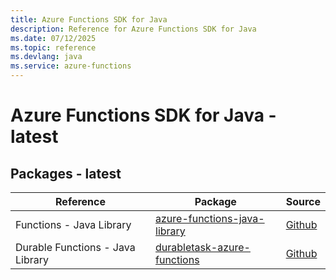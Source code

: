 ```yaml
---
title: Azure Functions SDK for Java
description: Reference for Azure Functions SDK for Java
ms.date: 07/12/2025
ms.topic: reference
ms.devlang: java
ms.service: azure-functions
---
```

# Azure Functions SDK for Java - latest
## Packages - latest

| Reference | Package | Source |
|---|---|---|
|Functions - Java Library|[azure-functions-java-library](https://repo1.maven.org/maven2/com/microsoft/azure/functions/azure-functions-java-library)|[Github](https://github.com/Azure/azure-sdk-for-java)|
|Durable Functions - Java Library|[durabletask-azure-functions](https://repo1.maven.org/maven2/com/microsoft/durabletask-azure-functions/)|[Github](https://github.com/microsoft/durabletask-java)|